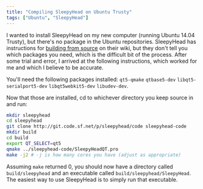 ```yaml
---
title: "Compiling SleepyHead on Ubuntu Trusty"
tags: ["Ubuntu", "SleepyHead"]
---
```

I wanted to install SleepyHead on my new computer (running Ubuntu 14.04 Trusty),
but there's no package in the Ubuntu repositories.
SleepyHead has instructions for [building from source](http://sleepyhead.sourceforge.net/wiki/index.php/Build_from_source)
on their wiki, but they don't tell you which packages you need, which is the difficult bit of the process.
After some trial and error, I arrived at the following instructions, which worked for me
and which I believe to be accurate.
<!--more-->

You'll need the following packages installed:
`qt5-qmake` `qtbase5-dev` `libqt5-serialport5-dev` `libqt5webkit5-dev` `libudev-dev`.

Now that those are installed, cd to whichever directory you keep source in and run:
```bash
mkdir sleepyhead
cd sleepyhead
git clone http://git.code.sf.net/p/sleepyhead/code sleepyhead-code
mkdir build
cd build
export QT_SELECT=qt5
qmake ../sleepyhead-code/SleepyHeadQT.pro
make -j2 # -j is how many cores you have (adjust as appropriate)
```

Assuming `make` returned 0, you should now have a directory called `build/sleepyhead`
and an executable called `build/sleepyhead/SleepyHead`.
The easiest way to use SleepyHead is to simply run that executable.
